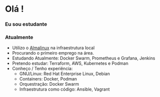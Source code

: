 # Olá ! 

### Eu sou estudante

### Atualmente
- Utilizo o [Almalinux](https://github.com/almalinux) na infraestrutura local
- Procurando o primeiro emprego na área.
- Estudando Atualmente: Docker Swarm, Prometheus e Grafana, Jenkins
- Pretendo estudar: Terraform, AWS, Kubernetes e Podman
- Conheço / Tenho experiência: 
  -  GNU/Linux: Red Hat Enterprise Linux, Debian
  -  Containers: Docker, Podman
  -  Orquestração: Docker Swarm
  -  Infraestrutura como código: Ansible, Vagrant
